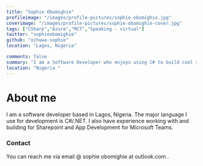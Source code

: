 ```yaml
---
title: "Sophie Obomighie"
profileimage: "/images/profile-pictures/sophie-obomighie.jpg"
coverimage: "/images/profile-pictures/sophie-obomighie-cover.jpg"
tags: ["CSharp","Azure","MCT","Speaking - virtual"]
twitter: "sophieobomighie"
github: "ochuwa-sophie"
location: "Lagos, Nigeria"

comments: false
summary: "I am a Software Developer who enjoys using C# to build cool stuffs. I sometimes give talks around dotnet and other microsoft technologies."
location: "Nigeria "
---
```

# About me
I am a software developer based in Lagos, Nigeria. The major language I use for development is C#/.NET. I also have experience working with and building for Sharepoint and App Development for Microsoft Teams.

### Contact

You can reach me via email @ sophie obomighie at outlook.com .
